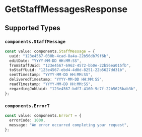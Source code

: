 # GetStaffMessagesResponse


## Supported Types

### `components.StaffMessage`

```typescript
const value: components.StaffMessage = {
  uuid: "123e4567-030b-4cad-8a4a-22b56db79f6b",
  editDate: "YYYY-MM-DD HH:MM:SS",
  fromStaffUuid: "123e4567-6962-4572-bb0e-22b56ea015fb",
  toStaffUuid: "123e4567-ebd4-4d0d-8251-22b5627dd31b",
  sentTimestamp: "YYYY-MM-DD HH:MM:SS",
  deliveredTimestamp: "YYYY-MM-DD HH:MM:SS",
  readTimestamp: "YYYY-MM-DD HH:MM:SS",
  regardingJobUuid: "123e4567-bdf7-4160-9c7f-22b5625bab3b",
};
```

### `components.ErrorT`

```typescript
const value: components.ErrorT = {
  errorCode: 1000,
  message: "An error occurred completing your request",
};
```

